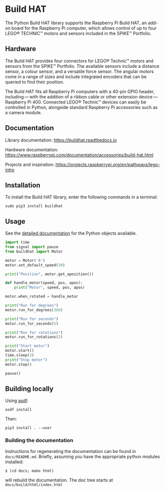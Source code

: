 # Build HAT

The Python Build HAT library supports the Raspberry Pi Build HAT, an add-on board for the Raspberry Pi computer, which allows control of up to four LEGO® TECHNIC™ motors and sensors included in the SPIKE™ Portfolio.

## Hardware

The Build HAT provides four connectors for LEGO® Technic™ motors and sensors from the SPIKE™ Portfolio. The available sensors include a distance sensor, a colour sensor, and a versatile force sensor. The angular motors come in a range of sizes and include integrated encoders that can be queried to find their position.

The Build HAT fits all Raspberry Pi computers with a 40-pin GPIO header, including — with the addition of a ribbon cable or other extension device — Raspberry Pi 400. Connected LEGO® Technic™ devices can easily be controlled in Python, alongside standard Raspberry Pi accessories such as a camera module.

## Documentation

Library documentation: https://buildhat.readthedocs.io

Hardware documentation: https://www.raspberrypi.com/documentation/accessories/build-hat.html

Projects and inspiration: https://projects.raspberrypi.org/en/pathways/lego-intro

## Installation

To install the Build HAT library, enter the following commands in a terminal:

    sudo pip3 install buildhat

## Usage

See the [detailed documentation](https://buildhat.readthedocs.io/en/latest/buildhat/index.html) for the Python objects available.

```python
import time
from signal import pause
from buildhat import Motor

motor = Motor('A')
motor.set_default_speed(30)

print("Position", motor.get_aposition())

def handle_motor(speed, pos, apos):
    print("Motor", speed, pos, apos)

motor.when_rotated = handle_motor

print("Run for degrees")
motor.run_for_degrees(360)

print("Run for seconds")
motor.run_for_seconds(5)

print("Run for rotations")
motor.run_for_rotations(2)

print("Start motor")
motor.start()
time.sleep(3)
print("Stop motor")
motor.stop()

pause()
```

## Building locally

Using [asdf](https://github.com/asdf-vm/asdf):

```
asdf install
```

Then:

```
pip3 install . --user
```

### Building the documentation

Instructions for regenerating the documentation can be found in
`docs/README.md`. Briefly, assuming you have the appropriate python
modules installed:

```
$ (cd docs; make html)
```

will rebuild the documentation. The doc tree starts at `docs/build/html/index.html`

